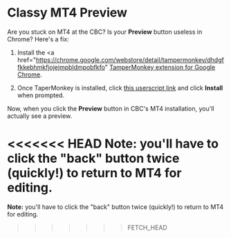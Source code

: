 # Classy MT4 Preview

Are you stuck on MT4 at the CBC? Is your **Preview** button useless in Chrome? Here's a fix:

1. Install the <a href="https://chrome.google.com/webstore/detail/tampermonkey/dhdgffkkebhmkfjojejmpbldmpobfkfo" <a href="http://www.w3schools.com/" target="_blank">TamperMonkey extension for Google Chrome</a>.

2. Once TaperMonkey is installed, click [this userscript link](https://github.com/misener/Classy-MT4-Preview/raw/master/classyMT4preview.user.js) and click **Install** when prompted.

Now, when you click the **Preview** button in CBC's MT4 installation, you'll actually see a preview.

<<<<<<< HEAD
**Note:** you'll have to click the "back" button twice (quickly!) to return to MT4 for editing.
=======
**Note:** you'll have to click the "back" button twice (quickly!) to return to MT4 for editing.
>>>>>>> FETCH_HEAD
